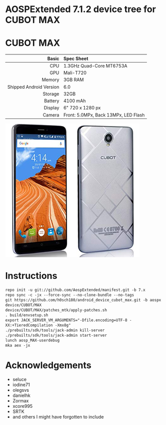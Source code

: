 # AOSPExtended 7.1.2 device tree for CUBOT MAX

CUBOT MAX
==============

Basic   | Spec Sheet
-------:|:-------------------------
CPU     | 1.3GHz Quad-Core MT6753A
GPU     | Mali-T720
Memory  | 3GB RAM
Shipped Android Version | 6.0
Storage | 32GB
Battery | 4100 mAh
Display | 6" 720 x 1280 px
Camera  | Front: 5.0MPx, Back 13MPx, LED Flash

![DEXP](https://github.com/h0sch180/android_device_cubot_max/blob/aospx/cubot_max.jpg "Cubot Max")

# Instructions
```
repo init -u git://github.com/AospExtended/manifest.git -b 7.x
repo sync -c -jx --force-sync --no-clone-bundle --no-tags
git https://github.com/h0sch180/android_device_cubot_max.git -b aospx device/CUBOT/MAX
device/CUBOT/MAX/patches_mtk/apply-patches.sh
. build/envsetup.sh
export JACK_SERVER_VM_ARGUMENTS="-Dfile.encoding=UTF-8 -XX:+TieredCompilation -Xmx8g"
./prebuilts/sdk/tools/jack-admin kill-server
./prebuilts/sdk/tools/jack-admin start-server
lunch aosp_MAX-userdebug
mka aex -jx
```

# Acknowledgements

* seluce
* iodine71
* olegsvs
* danielhk
* Zormax
* xcore995
* SRTK
* and others I might have forgotten to include

